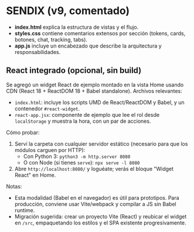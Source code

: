# SENDIX (v9, comentado)
- **index.html** explica la estructura de vistas y el flujo.
- **styles.css** contiene comentarios extensos por sección (tokens, cards, botones, chat, tracking, tabs).
- **app.js** incluye un encabezado que describe la arquitectura y responsabilidades.

## React integrado (opcional, sin build)

Se agregó un widget React de ejemplo montado en la vista Home usando CDN (React 18 + ReactDOM 18 + Babel standalone). Archivos relevantes:

- `index.html`: incluye los scripts UMD de React/ReactDOM y Babel, y un contenedor `#react-widget`.
- `react-app.jsx`: componente de ejemplo que lee el rol desde `localStorage` y muestra la hora, con un par de acciones.

Cómo probar:

1. Serví la carpeta con cualquier servidor estático (necesario para que los módulos carguen por HTTP):
	- Con Python 3: `python3 -m http.server 8080`
	- O con Node (si tienes `serve`): `npx serve -l 8080`
2. Abre `http://localhost:8080/` y loguéate; verás el bloque "Widget React" en Home.

Notas:
- Esta modalidad (Babel en el navegador) es útil para prototipos. Para producción, conviene usar Vite/webpack y compilar a JS sin Babel runtime.
- Migración sugerida: crear un proyecto Vite (React) y reubicar el widget en `/src`, empaquetando los estilos y el SPA existente progresivamente.
